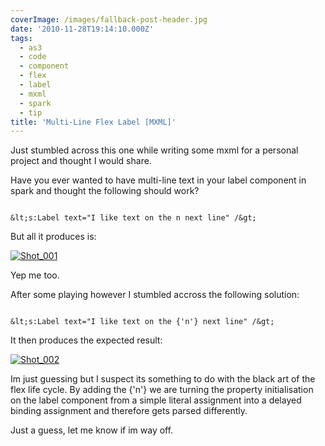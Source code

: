 ```yaml
---
coverImage: /images/fallback-post-header.jpg
date: '2010-11-28T19:14:10.000Z'
tags:
  - as3
  - code
  - component
  - flex
  - label
  - mxml
  - spark
  - tip
title: 'Multi-Line Flex Label [MXML]'
---
```


Just stumbled across this one while writing some mxml for a personal project and thought I would share.

Have you ever wanted to have multi-line text in your label component in spark and thought the following should work?

```

&lt;s:Label text="I like text on the n next line" /&gt;

```

But all it produces is:

[![](/wp-content/uploads/2010/11/Shot_001.png "Shot_001")](/wp-content/uploads/2010/11/Shot_001.png)

Yep me too.

After some playing however I stumbled accross the following solution:

```

&lt;s:Label text="I like text on the {'n'} next line" /&gt;

```

It then produces the expected result:

[![](/wp-content/uploads/2010/11/Shot_0021.png "Shot_002")](/wp-content/uploads/2010/11/Shot_0021.png)

Im just guessing but I suspect its something to do with the black art of the flex life cycle. By adding the {'n'} we are turning the property initialisation on the label component from a simple literal assignment into a delayed binding assignment and therefore gets parsed differently.

Just a guess, let me know if im way off.
